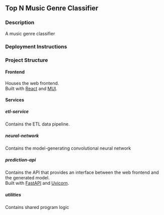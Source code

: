 ## Top N Music Genre Classifier

### Description
A music genre classifier

### Deployment Instructions

### Project Structure
#### Frontend
Houses the web frontend.\
Built with [React](https://reactjs.org/) and [MUI](https://mui.com/).

#### Services
##### etl-service
Contains the ETL data pipeline.

##### neural-network
Contains the model-generating convolutional neural network

##### prediction-api
Contains the API that provides an interface between the web frontend and the generated model.\
Built with [FastAPI](https://fastapi.tiangolo.com/) and [Uvicorn](https://www.uvicorn.org/).

##### utilities
Contains shared program logic
